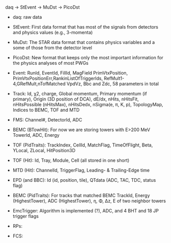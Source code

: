 # 
daq -> StEvent -> MuDst -> PicoDst
* daq: raw data
* StEvent: First data format that has most of the signals from detectors and physics values (e.g., 3-momenta)
* MuDst: The STAR data format that contains physics variables and a some of those from the detector level
* PicoDst: New format that keeps only the most important information for the physics analyses of most PWGs


* Event:
  RunId, EventId, FillId, MagField
  PrimVtxPosition, PrimVtxPositionErr,RankinListOfTriggerIds,
  RefMult1-4,GRefMult,nTofMatched
  VpdVz, Bbc and Zdc,
  58 parameters in total
* Track:
  Id, χ2, charge,
  Global momentum, Primary momentum (if primary), Origin (3D position of DCA),
  dE/dx, nHits, nHitsFit, nHitsPossible (nHitsMax), nHitsDedx,
  nSigma(e, π, K, p), TopologyMap,
  Indices to BEMC, TOF and MTD
* FMS:
  Channel#, DetectorId, ADC
* BEMC (BTowHit): For now we are storing towers with E>200 MeV
  TowerId, ADC, Energy
* TOF (PidTraits):
  TrackIndex, CellId, MatchFlag,
  TimeOfFlight, Beta, YLocal, ZLocal, HitPosition3D
* TOF (Hit):
  Id, Tray, Module, Cell (all stored in one short)
* MTD (Hit):
  ChannelId, TriggerFlag, Leading- & Trailing-Edge time
* EPD (and BBC):
  Id (id, position, tile), QTdata (ADC, TAC, TDC, status flag)
* BEMC (PidTraits): For tracks that matched BEMC
  TrackId, Energy (HighestTower), ADC (HighestTower), η, Φ, Δz,
  E of two neighbor towers
* EmcTrigger:
  Algorithm is implemented (?), ADC, and 4 BHT and 18 JP trigger flags
* RPs:
* FCS:
